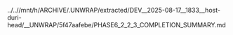 ../..//mnt/h/ARCHIVE/.UNWRAP/extracted/DEV__2025-08-17__1833__host-duri-head/__UNWRAP/5f47aafebe/PHASE6_2_2_3_COMPLETION_SUMMARY.md